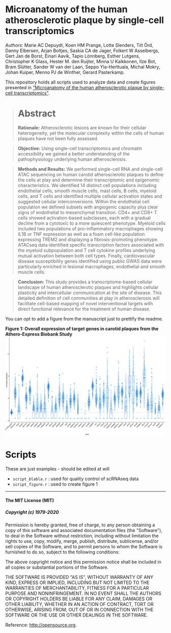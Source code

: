 # Microanatomy of the human atherosclerotic plaque by single-cell transcriptomics

_Authors_: Marie AC Depuydt, Koen HM Prange, Lotte Slenders, Tiit Örd, Danny Elbersen, Arjan Boltjes, Saskia CA de Jager, Folkert W Asselbergs, Gert Jan de Borst, Einari Aavik, Tapio Lönnberg, Esther Lutgens, Christopher K Glass, Hester M. den Ruijter, Minna U Kaikkonen, Ilze Bot, Bram Slütter, Sander W van der Laan, Seppo Yla-Herttuala, Michal Mokry, Johan Kuiper, Menno PJ de Winther, Gerard Pasterkamp.


This repository holds all scripts used to analyze data and create figures presented in ["Microanatomy of the human atherosclerotic plaque by single-cell transcriptomics"]().


> # Abstract
> 
> **Rationale:** Atherosclerotic lesions are known for their cellular heterogeneity, yet the molecular complexity within the cells of human plaques have not been fully assessed. 

> **Objective:** Using single-cell transcriptomics and chromatin accessibility we gained a better understanding of the pathophysiology underlying human atherosclerosis.

> **Methods and Results:** We performed single-cell RNA and single-cell ATAC sequencing on human carotid atherosclerotic plaques to define the cells at play and determine their transcriptomic and epigenomic characteristics. We identified 14 distinct cell populations including endothelial cells, smooth muscle cells, mast cells, B cells, myeloid cells, and T cells and identified multiple cellular activation states and suggested cellular interconversions. Within the endothelial cell population we defined subsets with angiogenic capacity plus clear signs of endothelial to mesenchymal transition. CD4+ and CD8+ T cells showed activation-based subclasses, each with a gradual decline from a cytotoxic to a more quiescent phenotype. Myeloid cells included two populations of pro-inflammatory macrophages showing IL1B or TNF expression as well as a foam cell-like population expressing TREM2 and displaying a fibrosis-promoting phenotype. ATACseq data identified specific transcription factors associated with the myeloid subpopulation and T cell cytokine profiles underlying mutual activation between both cell types. Finally, cardiovascular disease susceptibility genes identified using public GWAS data were particularly enriched in lesional macrophages, endothelial and smooth muscle cells. 

> **Conclusion:** This study provides a transcriptome-based cellular landscape of human atherosclerotic plaques and highlights cellular plasticity and intercellular communication at the site of disease. This detailed definition of cell communities at play in atherosclerosis will facilitate cell-based mapping of novel interventional targets with direct functional relevance for the treatment of human disease.


You can opt to add a figure from the manuscript just to prettify the readme.

**Figure 1: Overall expression of target genes in carotid plaques from the Athero-Express Biobank Study**
![Overall expression of target genes in carotid plaques from the Athero-Express Biobank Study](FIGURES/20200625.TargetExpression_vs_1000genes.png)



# Scripts
These are just examples - should be edited at will

* `script_blabla.r` : used for quality control of scRNAseq data
* `script_figure.r` : used to create figure 1


--------------

#### The MIT License (MIT)
##### Copyright (c) 1979-2020

Permission is hereby granted, free of charge, to any person obtaining a copy of this software and associated documentation files (the "Software"), to deal in the Software without restriction, including without limitation the rights to use, copy, modify, merge, publish, distribute, sublicense, and/or sell copies of the Software, and to permit persons to whom the Software is furnished to do so, subject to the following conditions:   

The above copyright notice and this permission notice shall be included in all copies or substantial portions of the Software.

THE SOFTWARE IS PROVIDED "AS IS", WITHOUT WARRANTY OF ANY KIND, EXPRESS OR IMPLIED, INCLUDING BUT NOT LIMITED TO THE WARRANTIES OF MERCHANTABILITY, FITNESS FOR A PARTICULAR PURPOSE AND NONINFRINGEMENT. IN NO EVENT SHALL THE AUTHORS OR COPYRIGHT HOLDERS BE LIABLE FOR ANY CLAIM, DAMAGES OR OTHER LIABILITY, WHETHER IN AN ACTION OF CONTRACT, TORT OR OTHERWISE, ARISING FROM, OUT OF OR IN CONNECTION WITH THE SOFTWARE OR THE USE OR OTHER DEALINGS IN THE SOFTWARE.

Reference: http://opensource.org.



